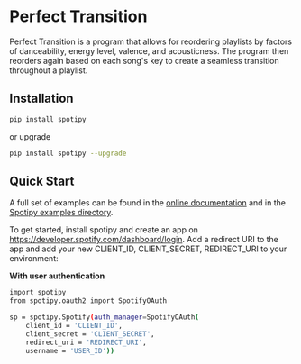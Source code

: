# Perfect Transition

Perfect Transition is a program that allows for reordering playlists by factors of danceability, energy level, valence, and acousticness. The program then reorders again based on each song's key to create a seamless transition throughout a playlist.

## Installation
```bash
pip install spotipy
```
or upgrade
```bash
pip install spotipy --upgrade
```

## Quick Start

A full set of examples can be found in the [online documentation](https://spotipy.readthedocs.io/en/2.12.0/) and in the [Spotipy examples directory](https://github.com/plamere/spotipy/tree/master/examples). 

To get started, install spotipy and create an app on https://developer.spotify.com/dashboard/login. Add a redirect URI to the app and add your new CLIENT_ID, CLIENT_SECRET, REDIRECT_URI to your environment:

**With user authentication**
```bash
import spotipy
from spotipy.oauth2 import SpotifyOAuth

sp = spotipy.Spotify(auth_manager=SpotifyOAuth(
    client_id = 'CLIENT_ID', 
    client_secret = 'CLIENT_SECRET', 
    redirect_uri = 'REDIRECT_URI',
    username = 'USER_ID'))
```
